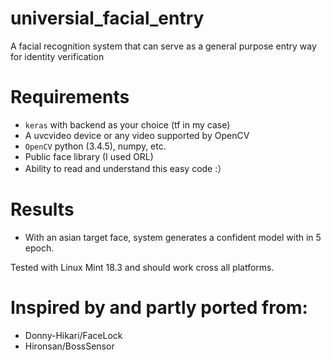 # universial_facial_entry
A facial recognition system that can serve as a general purpose entry way for identity verification

# Requirements 
- `keras` with backend as your choice (tf in my case)
- A uvcvideo device or any video supported by OpenCV
- `OpenCV` python (3.4.5), numpy, etc.
- Public face library (I used ORL)
- Ability to read and understand this easy code :）


# Results
- With an asian target face, system generates a confident model with in 5 epoch. 


Tested with Linux Mint 18.3 and should work cross all platforms. 

# Inspired by and partly ported from:
- Donny-Hikari/FaceLock
- Hironsan/BossSensor
